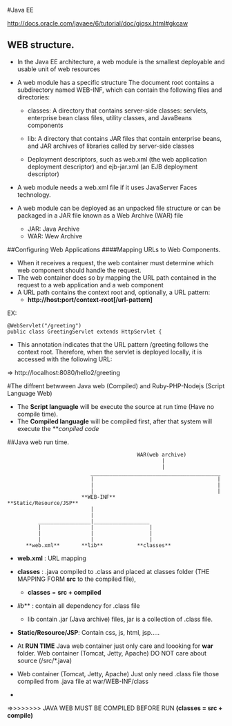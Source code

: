 #Java EE

http://docs.oracle.com/javaee/6/tutorial/doc/giqsx.html#gkcaw

## WEB structure.
- In the Java EE architecture, a web module is the smallest deployable and usable unit of web resources
- A web module has a specific structure
The document root contains a subdirectory named WEB-INF, which can contain the following files and directories:
  - classes: A directory that contains server-side classes: servlets, enterprise bean class files, utility classes, and JavaBeans components

  - lib: A directory that contains JAR files that contain enterprise beans, and JAR archives of libraries called by server-side classes

  - Deployment descriptors, such as web.xml (the web application deployment descriptor) and ejb-jar.xml (an EJB deployment descriptor)
  
- A web module needs a web.xml file if it uses JavaServer Faces technology.

- A web module can be deployed as an unpacked file structure or can be packaged in a JAR file known as a Web Archive (WAR) file
  - JAR: Java Archive
  - WAR: Wew Archive

##Configuring Web Applications
####Mapping URLs to Web Components.

- When it receives a request, the web container must determine which web component should handle the request.
- The web container does so by mapping the URL path contained in the request to a web application and a web component
- A URL path contains the context root and, optionally, a URL pattern:
  - **http://host:port/context-root[/url-pattern]**

EX:
```
@WebServlet("/greeting")
public class GreetingServlet extends HttpServlet {
```

- This annotation indicates that the URL pattern /greeting follows the context root. Therefore, when the servlet is deployed locally, it is accessed with the following URL:

=> http://localhost:8080/hello2/greeting

#The diffrent betwween Java web (Compiled) and Ruby-PHP-Nodejs (Script Language Web)

  - The **Script languagle** will be execute the source at run time (Have no compile time).
  - The **Compiled languagle** will be compiled first, after that system will execute the ***conpiled code*

##Java web run time.

                                              WAR(web archive)
                                                      |
                                                      |
                               __________________________________________
                               |                                        |
                               |                                        |
                               |                                        |
                            **WEB-INF**                     **Static/Resource/JSP**
                               |
                               |
              _________________|__________________
              |                |                  |
              |                |                  |
              |                |                  |
          **web.xml**       **lib**           **classes**
          
  - **web.xml** : URL mapping
  - **classes** : .java compiled to .class and placed at classes folder  (THE MAPPING FORM **src** to the compiled file), 
    - **classes** = **src + compiled** 
  - *lib***     : contain all dependency for .class file
    - lib contain .jar (Java archive) files, jar is a collection of .class file.
  - **Static/Resource/JSP**: Contain css, js, html, jsp.....
          
  - At **RUN TIME** Java web container just only care and loooking for **war** folder. Web container (Tomcat, Jetty, Apache) DO NOT care about source (/src/*.java)
  - Web container (Tomcat, Jetty, Apache) Just only need .class file those compiled from .java file at war/WEB-INF/class
  - 
  =>>>>>>>> JAVA WEB MUST BE COMPILED BEFORE RUN **(classes = src + compile)**
